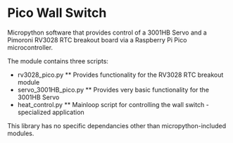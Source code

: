 # Pico Wall Switch

Micropython software that provides control of a 3001HB Servo and a Pimoroni RV3028 RTC breakout board via a Raspberry Pi Pico microcontroller.

The module contains three scripts:

* rv3028_pico.py
** Provides functionality for the RV3028 RTC breakout module
* servo_3001HB_pico.py
** Provides very basic functionality for the 3001HB Servo
* heat_control.py
** Mainloop script for controlling the wall switch - specialized application

This library has no specific dependancies other than micropython-included modules.
